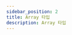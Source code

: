 ```yaml
---
sidebar_position: 2
title: Array 타입
description: Array 타입
---
```


<head>
  <meta name="title" content="기초 학습 | 기초부터 시작하는 타입스크립트" data-rh="true" />
  <meta name="description" content="Array 타입" data-rh="true" />
  <meta property="og:title" content="기초 학습 | 기초부터 시작하는 타입스크립트" data-rh="true" />
  <meta property="og:description" content="Array 타입" data-rh="true" />
</head>
